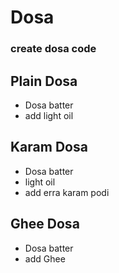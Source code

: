 # Dosa

### create dosa code

## Plain Dosa

* Dosa batter
* add light oil

## Karam Dosa
* Dosa batter
* light oil
* add erra karam podi

## Ghee Dosa
* Dosa batter
* add Ghee



